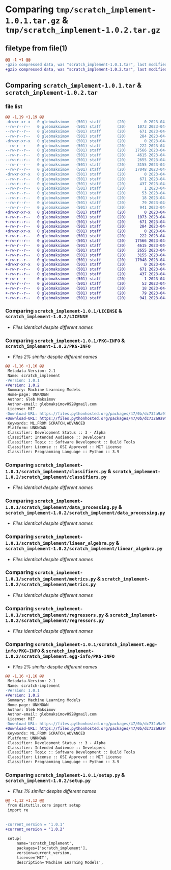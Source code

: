 # Comparing `tmp/scratch_implement-1.0.1.tar.gz` & `tmp/scratch_implement-1.0.2.tar.gz`

## filetype from file(1)

```diff
@@ -1 +1 @@
-gzip compressed data, was "scratch_implement-1.0.1.tar", last modified: Wed Apr 26 18:44:10 2023, max compression
+gzip compressed data, was "scratch_implement-1.0.2.tar", last modified: Wed Apr 26 18:45:47 2023, max compression
```

## Comparing `scratch_implement-1.0.1.tar` & `scratch_implement-1.0.2.tar`

### file list

```diff
@@ -1,19 +1,19 @@
-drwxr-xr-x   0 glebmaksimov   (501) staff       (20)        0 2023-04-26 18:44:10.529504 scratch_implement-1.0.1/
--rw-r--r--   0 glebmaksimov   (501) staff       (20)     1073 2023-04-21 13:24:22.000000 scratch_implement-1.0.1/LICENSE
--rw-r--r--   0 glebmaksimov   (501) staff       (20)      671 2023-04-26 18:44:10.529608 scratch_implement-1.0.1/PKG-INFO
--rw-r--r--   0 glebmaksimov   (501) staff       (20)      284 2023-04-26 18:30:20.000000 scratch_implement-1.0.1/README.md
-drwxr-xr-x   0 glebmaksimov   (501) staff       (20)        0 2023-04-26 18:44:10.527996 scratch_implement-1.0.1/scratch_implement/
--rw-r--r--   0 glebmaksimov   (501) staff       (20)      222 2023-04-26 18:29:01.000000 scratch_implement-1.0.1/scratch_implement/__init__.py
--rw-r--r--   0 glebmaksimov   (501) staff       (20)    17566 2023-04-26 17:07:06.000000 scratch_implement-1.0.1/scratch_implement/classifiers.py
--rw-r--r--   0 glebmaksimov   (501) staff       (20)     4615 2023-04-26 17:08:39.000000 scratch_implement-1.0.1/scratch_implement/data_processing.py
--rw-r--r--   0 glebmaksimov   (501) staff       (20)     2655 2023-04-26 16:54:21.000000 scratch_implement-1.0.1/scratch_implement/linear_algebra.py
--rw-r--r--   0 glebmaksimov   (501) staff       (20)     3155 2023-04-26 16:52:03.000000 scratch_implement-1.0.1/scratch_implement/metrics.py
--rw-r--r--   0 glebmaksimov   (501) staff       (20)    17048 2023-04-26 17:09:17.000000 scratch_implement-1.0.1/scratch_implement/regressors.py
-drwxr-xr-x   0 glebmaksimov   (501) staff       (20)        0 2023-04-26 18:44:10.529351 scratch_implement-1.0.1/scratch_implement.egg-info/
--rw-r--r--   0 glebmaksimov   (501) staff       (20)      671 2023-04-26 18:44:10.000000 scratch_implement-1.0.1/scratch_implement.egg-info/PKG-INFO
--rw-r--r--   0 glebmaksimov   (501) staff       (20)      437 2023-04-26 18:44:10.000000 scratch_implement-1.0.1/scratch_implement.egg-info/SOURCES.txt
--rw-r--r--   0 glebmaksimov   (501) staff       (20)        1 2023-04-26 18:44:10.000000 scratch_implement-1.0.1/scratch_implement.egg-info/dependency_links.txt
--rw-r--r--   0 glebmaksimov   (501) staff       (20)       53 2023-04-26 18:44:10.000000 scratch_implement-1.0.1/scratch_implement.egg-info/requires.txt
--rw-r--r--   0 glebmaksimov   (501) staff       (20)       18 2023-04-26 18:44:10.000000 scratch_implement-1.0.1/scratch_implement.egg-info/top_level.txt
--rw-r--r--   0 glebmaksimov   (501) staff       (20)       79 2023-04-26 18:44:10.529922 scratch_implement-1.0.1/setup.cfg
--rw-r--r--   0 glebmaksimov   (501) staff       (20)      941 2023-04-26 18:41:40.000000 scratch_implement-1.0.1/setup.py
+drwxr-xr-x   0 glebmaksimov   (501) staff       (20)        0 2023-04-26 18:45:47.604421 scratch_implement-1.0.2/
+-rw-r--r--   0 glebmaksimov   (501) staff       (20)     1073 2023-04-21 13:24:22.000000 scratch_implement-1.0.2/LICENSE
+-rw-r--r--   0 glebmaksimov   (501) staff       (20)      671 2023-04-26 18:45:47.604535 scratch_implement-1.0.2/PKG-INFO
+-rw-r--r--   0 glebmaksimov   (501) staff       (20)      284 2023-04-26 18:30:20.000000 scratch_implement-1.0.2/README.md
+drwxr-xr-x   0 glebmaksimov   (501) staff       (20)        0 2023-04-26 18:45:47.602649 scratch_implement-1.0.2/scratch_implement/
+-rw-r--r--   0 glebmaksimov   (501) staff       (20)      222 2023-04-26 18:29:01.000000 scratch_implement-1.0.2/scratch_implement/__init__.py
+-rw-r--r--   0 glebmaksimov   (501) staff       (20)    17566 2023-04-26 17:07:06.000000 scratch_implement-1.0.2/scratch_implement/classifiers.py
+-rw-r--r--   0 glebmaksimov   (501) staff       (20)     4615 2023-04-26 17:08:39.000000 scratch_implement-1.0.2/scratch_implement/data_processing.py
+-rw-r--r--   0 glebmaksimov   (501) staff       (20)     2655 2023-04-26 16:54:21.000000 scratch_implement-1.0.2/scratch_implement/linear_algebra.py
+-rw-r--r--   0 glebmaksimov   (501) staff       (20)     3155 2023-04-26 16:52:03.000000 scratch_implement-1.0.2/scratch_implement/metrics.py
+-rw-r--r--   0 glebmaksimov   (501) staff       (20)    17048 2023-04-26 17:09:17.000000 scratch_implement-1.0.2/scratch_implement/regressors.py
+drwxr-xr-x   0 glebmaksimov   (501) staff       (20)        0 2023-04-26 18:45:47.604101 scratch_implement-1.0.2/scratch_implement.egg-info/
+-rw-r--r--   0 glebmaksimov   (501) staff       (20)      671 2023-04-26 18:45:47.000000 scratch_implement-1.0.2/scratch_implement.egg-info/PKG-INFO
+-rw-r--r--   0 glebmaksimov   (501) staff       (20)      437 2023-04-26 18:45:47.000000 scratch_implement-1.0.2/scratch_implement.egg-info/SOURCES.txt
+-rw-r--r--   0 glebmaksimov   (501) staff       (20)        1 2023-04-26 18:45:47.000000 scratch_implement-1.0.2/scratch_implement.egg-info/dependency_links.txt
+-rw-r--r--   0 glebmaksimov   (501) staff       (20)       53 2023-04-26 18:45:47.000000 scratch_implement-1.0.2/scratch_implement.egg-info/requires.txt
+-rw-r--r--   0 glebmaksimov   (501) staff       (20)       18 2023-04-26 18:45:47.000000 scratch_implement-1.0.2/scratch_implement.egg-info/top_level.txt
+-rw-r--r--   0 glebmaksimov   (501) staff       (20)       79 2023-04-26 18:45:47.604846 scratch_implement-1.0.2/setup.cfg
+-rw-r--r--   0 glebmaksimov   (501) staff       (20)      941 2023-04-26 18:44:10.000000 scratch_implement-1.0.2/setup.py
```

### Comparing `scratch_implement-1.0.1/LICENSE` & `scratch_implement-1.0.2/LICENSE`

 * *Files identical despite different names*

### Comparing `scratch_implement-1.0.1/PKG-INFO` & `scratch_implement-1.0.2/PKG-INFO`

 * *Files 2% similar despite different names*

```diff
@@ -1,16 +1,16 @@
 Metadata-Version: 2.1
 Name: scratch_implement
-Version: 1.0.1
+Version: 1.0.2
 Summary: Machine Learning Models
 Home-page: UNKNOWN
 Author: Gleb Maksimov
 Author-email: glebmaksimov092@gmail.com
 License: MIT
-Download-URL: https://files.pythonhosted.org/packages/47/0b/dc732a9a9f51b14f1c98ab9011eb13bf76a4e3b3622881f3fd0cf5f2094b/scratch_implement-1.0.1.tar.gz
+Download-URL: https://files.pythonhosted.org/packages/47/0b/dc732a9a9f51b14f1c98ab9011eb13bf76a4e3b3622881f3fd0cf5f2094b/scratch_implement-1.0.2.tar.gz
 Keywords: ML,FROM SCRATCH,ADVANCED
 Platform: UNKNOWN
 Classifier: Development Status :: 3 - Alpha
 Classifier: Intended Audience :: Developers
 Classifier: Topic :: Software Development :: Build Tools
 Classifier: License :: OSI Approved :: MIT License
 Classifier: Programming Language :: Python :: 3.9
```

### Comparing `scratch_implement-1.0.1/scratch_implement/classifiers.py` & `scratch_implement-1.0.2/scratch_implement/classifiers.py`

 * *Files identical despite different names*

### Comparing `scratch_implement-1.0.1/scratch_implement/data_processing.py` & `scratch_implement-1.0.2/scratch_implement/data_processing.py`

 * *Files identical despite different names*

### Comparing `scratch_implement-1.0.1/scratch_implement/linear_algebra.py` & `scratch_implement-1.0.2/scratch_implement/linear_algebra.py`

 * *Files identical despite different names*

### Comparing `scratch_implement-1.0.1/scratch_implement/metrics.py` & `scratch_implement-1.0.2/scratch_implement/metrics.py`

 * *Files identical despite different names*

### Comparing `scratch_implement-1.0.1/scratch_implement/regressors.py` & `scratch_implement-1.0.2/scratch_implement/regressors.py`

 * *Files identical despite different names*

### Comparing `scratch_implement-1.0.1/scratch_implement.egg-info/PKG-INFO` & `scratch_implement-1.0.2/scratch_implement.egg-info/PKG-INFO`

 * *Files 2% similar despite different names*

```diff
@@ -1,16 +1,16 @@
 Metadata-Version: 2.1
 Name: scratch-implement
-Version: 1.0.1
+Version: 1.0.2
 Summary: Machine Learning Models
 Home-page: UNKNOWN
 Author: Gleb Maksimov
 Author-email: glebmaksimov092@gmail.com
 License: MIT
-Download-URL: https://files.pythonhosted.org/packages/47/0b/dc732a9a9f51b14f1c98ab9011eb13bf76a4e3b3622881f3fd0cf5f2094b/scratch_implement-1.0.1.tar.gz
+Download-URL: https://files.pythonhosted.org/packages/47/0b/dc732a9a9f51b14f1c98ab9011eb13bf76a4e3b3622881f3fd0cf5f2094b/scratch_implement-1.0.2.tar.gz
 Keywords: ML,FROM SCRATCH,ADVANCED
 Platform: UNKNOWN
 Classifier: Development Status :: 3 - Alpha
 Classifier: Intended Audience :: Developers
 Classifier: Topic :: Software Development :: Build Tools
 Classifier: License :: OSI Approved :: MIT License
 Classifier: Programming Language :: Python :: 3.9
```

### Comparing `scratch_implement-1.0.1/setup.py` & `scratch_implement-1.0.2/setup.py`

 * *Files 1% similar despite different names*

```diff
@@ -1,12 +1,12 @@
 from distutils.core import setup
 import re
 
 
-current_version = '1.0.1'
+current_version = '1.0.2'
 
 setup(
     name='scratch_implement',
     packages=['scratch_implement'],
     version=current_version,
     license='MIT',
     description='Machine Learning Models',
```

